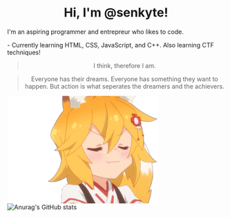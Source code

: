 
<h1 align="center"> 
 Hi, I'm @senkyte!
</h1>
<div> 
 <p align="left">
  I'm an aspiring programmer and entrepreur who likes to code. 
 </p>
 <p>  - Currently learning HTML, CSS, JavaScript, and C++. Also learning CTF techniques!
</p>
</div>


<blockquote align="center"> I think, therefore I am. </blockquote>
<blockquote align="center"> Everyone has their dreams. Everyone has something they want to happen. But action is what seperates the dreamers and the achievers.</blockquote>
<img src="senko.gif" width="350" height="250"/ align="left">

  
   ![Anurag's GitHub stats](https://github-readme-stats.vercel.app/api?username=senkyte&show_icons=true&theme=dracula)
   

